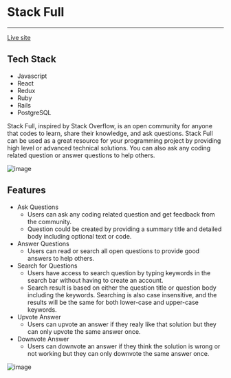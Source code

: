 # Stack Full
____________________________________________________________________________________________________________________________

[Live site](https://stack-full.herokuapp.com/#/)

## Tech Stack

* Javascript
* React
* Redux
* Ruby
* Rails
* PostgreSQL

Stack Full, inspired by Stack Overflow, is an open community for anyone that codes to learn, share their knowledge, and ask questions. Stack Full can be used as a great resource for your programming project by providing high level or advanced technical solutions. You can also ask any coding related question or answer questions to help others.

![image](https://user-images.githubusercontent.com/53238880/72637324-e2c6d780-3915-11ea-93d0-239616688055.png)

## Features

* Ask Questions
  * Users can ask any coding related question and get feedback from the community.
  * Question could be created by providing a summary title and detailed body including optional text or code.
* Answer Questions
  * Users can read or search all open questions to provide good answers to help others.
* Search for Questions
  * Users have access to search question by typing keywords in the search bar without having to create an account.
  * Search result is based on either the question title or question body including the keywords. Searching is also case         insensitive, and the results will be the same for both lower-case and upper-case keywords.
* Upvote Answer
  * Users can upvote an answer if they realy like that solution but they can only upvote the same answer once.
* Downvote Answer 
  * Users can downvote an answer if they think the solution is wrong or not working but they can only downvote the same         answer once.

![image](https://user-images.githubusercontent.com/53238880/72639865-718a2300-391b-11ea-9c34-faa98593d06c.png)
  
